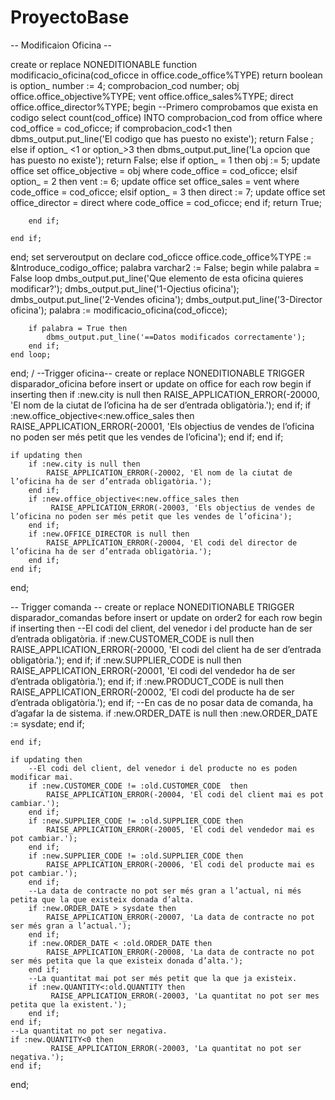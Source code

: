 # ProyectoBase
-- Modificaion Oficina --

create or replace NONEDITIONABLE function modificacio_oficina(cod_oficce in office.code_office%TYPE) return boolean
is
    option_ number := 4;
    comprobacion_cod number;
    obj office.office_objective%TYPE;
    vent office.office_sales%TYPE;
    direct office.office_director%TYPE;
begin
    --Primero comprobamos que exista en codigo
    select count(cod_office) INTO
    comprobacion_cod from office where cod_office = cod_oficce;
    if comprobacion_cod<1 then
        dbms_output.put_line('El codigo que has puesto  no existe');
        return False ;
    else
        if option_ <1 or option_>3 then
            dbms_output.put_line('La opcion que has puesto no existe');
            return False;
        else
            if option_ = 1 then
                obj := 5; 
                update office set office_objective = obj where code_office =  cod_oficce;
            elsif option_ = 2 then
                vent := 6; 
                update office set office_sales = vent where code_office =  cod_oficce;
            elsif option_ = 3 then
                direct := 7; 
                update office set office_director = direct where code_office =  cod_oficce;
            end if;
            return True;

        end if;

    end if;

end;
set serveroutput on
declare
    cod_oficce office.code_office%TYPE := &Introduce_codigo_office;
    palabra varchar2 := False;
begin
    while palabra = False loop
        dmbs_output.put_line('Que elemento de esta oficina quieres modificar?');
        dmbs_output.put_line('1-Ojectius oficina');
        dmbs_output.put_line('2-Vendes oficina');
        dmbs_output.put_line('3-Director oficina');
        palabra := modificacio_oficina(cod_oficce);
        
        if palabra = True then
            dbms_output.put_line('==Datos modificados correctamente');
        end if;
    end loop;
    
end;
/
--Trigger oficina--
create or replace NONEDITIONABLE TRIGGER disparador_oficina 
before insert or update
on office
for each row 
begin
    if inserting then
        if :new.city is null then
            RAISE_APPLICATION_ERROR(-20000, 'El nom de la ciutat de l’oficina ha de ser d’entrada obligatòria.');
        end if;
        if :new.office_objective<:new.office_sales then
             RAISE_APPLICATION_ERROR(-20001, 'Els objectius de vendes de l’oficina no poden ser més petit que les vendes de l’oficina');
        end if;
    end if;

    if updating then
        if :new.city is null then
            RAISE_APPLICATION_ERROR(-20002, 'El nom de la ciutat de l’oficina ha de ser d’entrada obligatòria.');
        end if;
        if :new.office_objective<:new.office_sales then
             RAISE_APPLICATION_ERROR(-20003, 'Els objectius de vendes de l’oficina no poden ser més petit que les vendes de l’oficina');
        end if;
        if :new.OFFICE_DIRECTOR is null then
            RAISE_APPLICATION_ERROR(-20004, 'El codi del director de l’oficina ha de ser d’entrada obligatòria.');
        end if;
    end if;
end;

-- Trigger comanda --
create or replace NONEDITIONABLE TRIGGER disparador_comandas 
before insert or update
on order2
for each row 
begin
    if inserting then
        --El codi del client, del venedor i del producte han de ser d’entrada obligatòria.
        if :new.CUSTOMER_CODE is null then
            RAISE_APPLICATION_ERROR(-20000, 'El codi del client ha de ser d’entrada obligatòria.');
        end if;
        if :new.SUPPLIER_CODE is null then
            RAISE_APPLICATION_ERROR(-20001, 'El codi del vendedor ha de ser d’entrada obligatòria.');
        end if;
        if :new.PRODUCT_CODE is null then
            RAISE_APPLICATION_ERROR(-20002, 'El codi del producte ha de ser d’entrada obligatòria.');
        end if;
        --En cas de no posar data de comanda, ha d’agafar la de sistema.
        if :new.ORDER_DATE is null then
            :new.ORDER_DATE := sysdate;
        end if;

    end if;

    if updating then
        --El codi del client, del venedor i del producte no es poden modificar mai.
        if :new.CUSTOMER_CODE != :old.CUSTOMER_CODE  then
            RAISE_APPLICATION_ERROR(-20004, 'El codi del client mai es pot cambiar.');
        end if;
        if :new.SUPPLIER_CODE != :old.SUPPLIER_CODE then
            RAISE_APPLICATION_ERROR(-20005, 'El codi del vendedor mai es pot cambiar.');
        end if;
        if :new.SUPPLIER_CODE != :old.SUPPLIER_CODE then
            RAISE_APPLICATION_ERROR(-20006, 'El codi del producte mai es pot cambiar.');
        end if;
        --La data de contracte no pot ser més gran a l’actual, ni més petita que la que existeix donada d’alta.
        if :new.ORDER_DATE > sysdate then
            RAISE_APPLICATION_ERROR(-20007, 'La data de contracte no pot ser més gran a l’actual.');
        end if;
        if :new.ORDER_DATE < :old.ORDER_DATE then
            RAISE_APPLICATION_ERROR(-20008, 'La data de contracte no pot ser més petita que la que existeix donada d’alta.');
        end if;
        --La quantitat mai pot ser més petit que la que ja existeix.
        if :new.QUANTITY<:old.QUANTITY then
             RAISE_APPLICATION_ERROR(-20003, 'La quantitat no pot ser mes petita que la existent.');
        end if;
    end if;
    --La quantitat no pot ser negativa.
    if :new.QUANTITY<0 then
             RAISE_APPLICATION_ERROR(-20003, 'La quantitat no pot ser negativa.');
    end if;
end;
